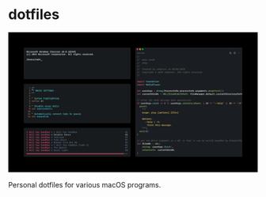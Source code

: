 # dotfiles

![Screenshot](https://github.com/sebprest/dotfiles/raw/master/screenshot.png)

Personal dotfiles for various macOS programs.
